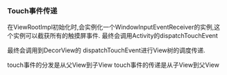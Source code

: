 ### Touch事件传递

在ViewRootImpl初始化时,会实例化一个WindowInputEventReceiver的实例,这个实例可以截获所有的触摸屏事件.
最终会调用Activity的dispatchTouchEvent

最终会调用到DecorView的 dispatchTouchEvent进行View树的调度传递.



touch事件的分发是从父View到子View
touch事件的传递是从子View到父View

